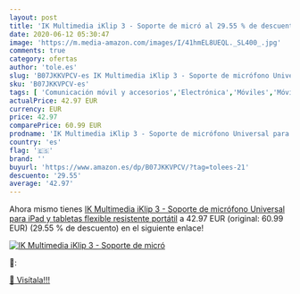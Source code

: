 ```yaml
---
layout: post
title: 'IK Multimedia iKlip 3 - Soporte de micró al 29.55 % de descuento'
date: 2020-06-12 05:30:47
image: 'https://m.media-amazon.com/images/I/41hmEL8UEQL._SL400_.jpg'
comments: true
category: ofertas
author: 'tole.es'
slug: 'B07JKKVPCV-es IK Multimedia iKlip 3 - Soporte de micrófono Universal...'
sku: 'B07JKKVPCV-es'
tags: [ 'Comunicación móvil y accesorios','Electrónica','Móviles','Móviles y smartphones libres','ipad', ]
actualPrice: 42.97 EUR
currency: EUR
price: 42.97
comparePrice: 60.99 EUR
prodname: 'IK Multimedia iKlip 3 - Soporte de micrófono Universal para iPad y tabletas  flexible  resistente  portátil'
country: 'es'
flag: '🇪🇸'
brand: ''
buyurl: 'https://www.amazon.es/dp/B07JKKVPCV/?tag=tolees-21'
descuento: '29.55'
average: '42.97'
---
```


Ahora mismo tienes [IK Multimedia iKlip 3 - Soporte de micrófono Universal para iPad y tabletas  flexible  resistente  portátil](https://www.amazon.es/dp/B07JKKVPCV/?tag=tolees-21) a 42.97 EUR (original: 60.99 EUR) (29.55 %  de descuento) en el siguiente enlace!

[![IK Multimedia iKlip 3 - Soporte de micró](https://m.media-amazon.com/images/I/41hmEL8UEQL._SL400_.jpg)](https://www.amazon.es/dp/B07JKKVPCV/?tag=tolees-21)

🔎:


[🛒 Visítala!!!](https://www.amazon.es/dp/B07JKKVPCV/?tag=tolees-21)
